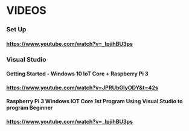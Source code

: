 # VIDEOS

### Set Up

#### https://www.youtube.com/watch?v=_IpjihBU3ps

### Visual Studio

#### Getting Started - Windows 10 IoT Core + Raspberry Pi 3
#### https://www.youtube.com/watch?v=JPRUbGIyODY&t=42s

#### Raspberry Pi 3 Windows IOT Core 1st Program Using Visual Studio to program Beginner
#### https://www.youtube.com/watch?v=_IpjihBU3ps
